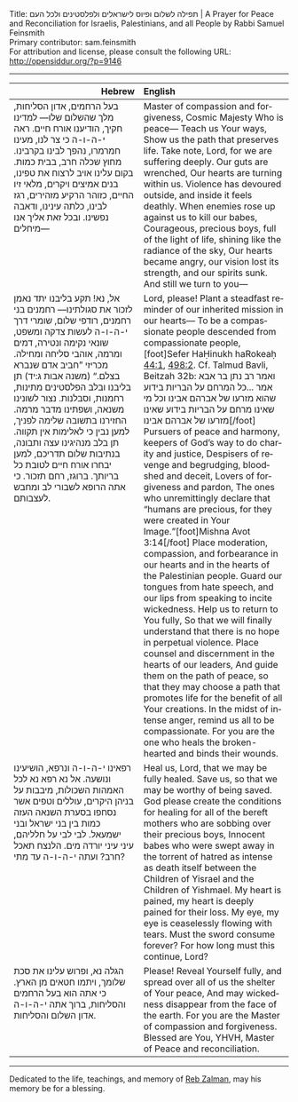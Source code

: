 <html>
<head></head>
<body>
Title: תפילה לשלום ופיוס לישראלים ולפלסטינים ולכל העם | A Prayer for Peace and Reconciliation for Israelis, Palestinians, and all People by Rabbi Samuel Feinsmith<br />
Primary contributor: sam.feinsmith<br />
For attribution and license, please consult the following URL: <a href="http://opensiddur.org/?p=9146">http://opensiddur.org/?p=9146</a>
<p />
<hr />

<table style="margin-left: auto;margin-right: auto;" class="draggable">
<thead><tr><th id="x" style="text-align: right;">Hebrew</th><th style="text-align: left;">English</th></tr></thead>
<tbody>
<tr>
<td style="vertical-align:top;" width="46%">
<div class="liturgy" lang="he">
בעל הרחמים, אדון הסליחות, מלך שהשלום שלו—
למדינו חקיך,
הודיענו אורח חיים.
ראה י-ה-ו-ה כי צר לנו,
מעינו חמרמרו,
נהפך לבינו בקרבינו.
מחוץ שכלה חרב, 
בבית כמות.
בקום עלינו אויב לרצוח את טפינו,
בנים אמיצים ויקרים, 
מלאי זיו החיים, 
כזוהר הרקיע מזהירים,
רגז לבינו, 
כלתה עינינו, 
ודאבה נפשינו.
ובכל זאת אליך אנו מיחלים—
</span></div></td>
 
<td style="vertical-align:top;" width="53%"><div class="english" lang="en">
Master of compassion and forgiveness, Cosmic Majesty Who is peace—
Teach us Your ways, 
Show us the path that preserves life.
Take note, Lord, for we are suffering deeply.
Our guts are wrenched, 
Our hearts are turning within us. 
Violence has devoured outside, 
and inside it feels deathly. 
When enemies rose up against us to kill our babes, 
Courageous, precious boys, 
full of the light of life, 
shining like the radiance of the sky,
Our hearts became angry, 
our vision lost its strength, 
and our spirits sunk.
And still we turn to you—
</div></td></tr>


<tr><td style="vertical-align:top;" width="46%"><div class="liturgy" lang="he">
אל, נא!
תקע בליבנו יתד נאמן לזכור את סגולתינו—
רחמנים בני רחמנים,
רודפי שלום, שומרי דרך י-ה-ו-ה לעשות צדקה ומשפט, 
שונאי נקימה ונטירה, דמים ומרמה, 
אוהבי סליחה ומחילה.
מכריזי ”חביב אדם שנברא בצלם.“ <span class="citation">(משנה אבות ג:יד)</span>
תן בליבנו ובלב הפלסטינים מתינות, רחמנות, וסבלנות.
נצור לשונינו משנאה, 
ושפתינו מדבר מרמה.
החזירנו בתשובה שלימה לפניך,
למען נבין כי לאלימות אין תקווה.
תן בלב מנהיגינו עצה ותבונה, 
בנתיבות שלום תדריכם, 
למען יבחרו אורח חיים לטובת כל בריותך.
ברוגז, 
רחם תזכור. 
כי אתה הרופא לשבורי לב ומחבש לעצבותם.
</span></div></td>
 
<td style="vertical-align:top;" width="53%"><div class="english" lang="en">
Lord, please!
Plant a steadfast reminder of our inherited mission in our hearts—
To be a compassionate people descended from compassionate people,[foot]Sefer HaḤinukh haRokeaḥ <a href="http://www.sefaria.org/Sefer_HaChinukh.44.1">44:1</a>, <a href="http://www.sefaria.org/Sefer_HaChinukh.498.2?lang=he&layout=lines&sidebarLang=all">498:2</a>. Cf. Talmud Bavli, Beitzah 32b: ואמר רב נתן בר אבא אמר ...כל המרחם על הבריות בידוע שהוא מזרעו של אברהם אבינו וכל מי שאינו מרחם על הבריות בידוע שאינו מזרעו של אברהם אבינו[/foot]&nbsp; 
Pursuers of peace and harmony, keepers of God’s way to do charity and justice, 
Despisers of revenge and begrudging, bloodshed and deceit,
Lovers of forgiveness and pardon, 
The ones who unremittingly declare that “humans are precious, for they were created in Your Image.”[foot]Mishna Avot 3:14[/foot]
Place moderation, compassion, and forbearance in our hearts and in the hearts of the Palestinian people.
Guard our tongues from hate speech, 
and our lips from speaking to incite wickedness.
Help us to return to You fully, 
So that we will finally understand that there is no hope in perpetual violence.
Place counsel and discernment in the hearts of our leaders, 
And guide them on the path of peace,
so that they may choose a path that promotes life for the benefit of all Your creations. 
In the midst of intense anger, 
remind us all to be compassionate. 
For you are the one who heals the broken-hearted and binds their wounds.
</div></td></tr>


<tr><td style="vertical-align:top;" width="46%"><div class="liturgy" lang="he">
רפאינו י-ה-ו-ה ונרפא, 
הושיעינו ונושעה.
אל נא רפא נא לכל האמהות השכולות,
מיבבות על בניהן היקרים,
עוללים וטפים אשר נסחפו 
בסערת השנאה העזה כמות 
בין בני ישראל ובני ישמעאל. 
לבי לבי על חלליהם, 
עיני עיני יורדה מים.
הלנצח תאכל חרב?
ועתה י-ה-ו-ה עד מתי?
</span></div></td>
 
<td style="vertical-align:top;" width="53%"><div class="english" lang="en">
Heal us, Lord, that we may be fully healed.  
Save us, so that we may be worthy of being saved. 
God please create the conditions for healing for all of the bereft mothers 
who are sobbing over their precious boys,
Innocent babes who were swept away 
in the torrent of hatred as intense as death itself 
between the Children of Yisrael and the Children of Yishmael.
My heart is pained, my heart is deeply pained for their loss.
My eye, my eye is ceaselessly flowing with tears.
Must the sword consume forever?
For how long must this continue, Lord?
</div></td></tr>


<tr><td style="vertical-align:top;" width="46%"><div class="liturgy" lang="he">
הגלה נא, 
ופרוש עלינו את סכת שלומך,
ויתמו חטאים מן הארץ.
כי אתה הוא בעל הרחמים והסליחות,
ברוך אתה י-ה-ו-ה אדון השלום והסליחות.
</span></div></td>
 
<td style="vertical-align:top;" width="53%"><div class="english" lang="en">
Please! Reveal Yourself fully, 
and spread over all of us the shelter of Your peace,
And may wickedness disappear from the face of the earth.
For you are the Master of compassion and forgiveness.
Blessed are You, YHVH, Master of Peace and reconciliation.
</td></tr>
</tbody></table>

<hr />

Dedicated to the life, teachings, and memory of <a href="https://en.wikipedia.org/wiki/Zalman_Schachter-Shalomi">Reb Zalman</a>, may his memory be for a blessing.
</body>
</html>